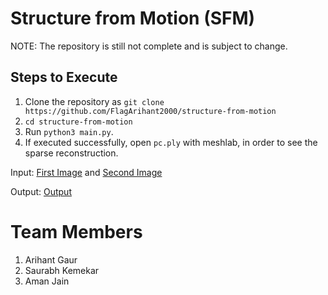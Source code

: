 # Structure from Motion (SFM)

NOTE: The repository is still not complete and is subject to change. 

## Steps to Execute

1. Clone the repository as ```git clone https://github.com/FlagArihant2000/structure-from-motion```
2. ```cd structure-from-motion```
3. Run ```python3 main.py```.
4. If executed successfully, open ```pc.ply``` with meshlab, in order to see the sparse reconstruction. 

Input: [First Image](img1comp.png) and [Second Image](img2comp.png)

Output: [Output](output.png)

# Team Members

1. Arihant Gaur
2. Saurabh Kemekar
3. Aman Jain
